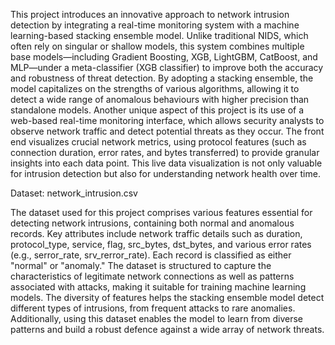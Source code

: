 This project introduces an innovative approach to network intrusion detection by integrating a real-time monitoring system with a machine learning-based stacking ensemble model. Unlike traditional NIDS, which often rely on singular or shallow models, this system combines multiple base models—including Gradient Boosting, XGB, LightGBM, CatBoost, and MLP—under a meta-classifier (XGB classifier) to improve both the accuracy and robustness of threat detection. By adopting a stacking ensemble, the model capitalizes on the strengths of various algorithms, allowing it to detect a wide range of anomalous behaviours with higher precision than standalone models.
Another unique aspect of this project is its use of a web-based real-time monitoring interface, which allows security analysts to observe network traffic and detect potential threats as they occur. The front end visualizes crucial network metrics, using protocol features (such as connection duration, error rates, and bytes transferred) to provide granular insights into each data point. This live data visualization is not only valuable for intrusion detection but also for understanding network health over time.

Dataset: network_intrusion.csv

The dataset used for this project comprises various features essential for detecting network intrusions, containing both normal and anomalous records. Key attributes include network traffic details such as duration, protocol_type, service, flag, src_bytes, dst_bytes, and various error rates (e.g., serror_rate, srv_rerror_rate). Each record is classified as either "normal" or "anomaly."
The dataset is structured to capture the characteristics of legitimate network connections as well as patterns associated with attacks, making it suitable for training machine learning models. The diversity of features helps the stacking ensemble model detect different types of intrusions, from frequent attacks to rare anomalies. Additionally, using this dataset enables the model to learn from diverse patterns and build a robust defence against a wide array of network threats.
